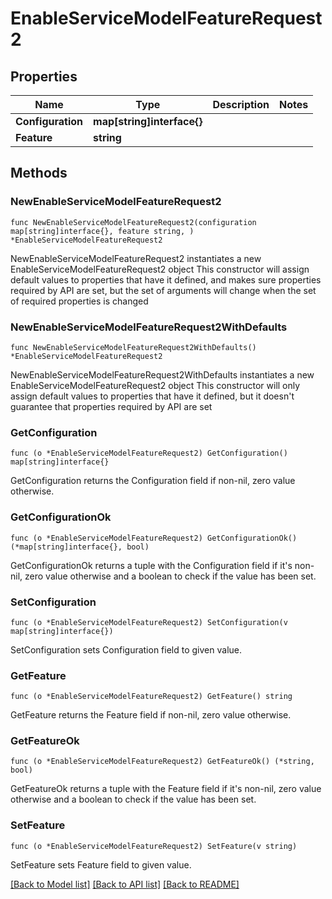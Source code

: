 # EnableServiceModelFeatureRequest2

## Properties

Name | Type | Description | Notes
------------ | ------------- | ------------- | -------------
**Configuration** | **map[string]interface{}** |  | 
**Feature** | **string** |  | 

## Methods

### NewEnableServiceModelFeatureRequest2

`func NewEnableServiceModelFeatureRequest2(configuration map[string]interface{}, feature string, ) *EnableServiceModelFeatureRequest2`

NewEnableServiceModelFeatureRequest2 instantiates a new EnableServiceModelFeatureRequest2 object
This constructor will assign default values to properties that have it defined,
and makes sure properties required by API are set, but the set of arguments
will change when the set of required properties is changed

### NewEnableServiceModelFeatureRequest2WithDefaults

`func NewEnableServiceModelFeatureRequest2WithDefaults() *EnableServiceModelFeatureRequest2`

NewEnableServiceModelFeatureRequest2WithDefaults instantiates a new EnableServiceModelFeatureRequest2 object
This constructor will only assign default values to properties that have it defined,
but it doesn't guarantee that properties required by API are set

### GetConfiguration

`func (o *EnableServiceModelFeatureRequest2) GetConfiguration() map[string]interface{}`

GetConfiguration returns the Configuration field if non-nil, zero value otherwise.

### GetConfigurationOk

`func (o *EnableServiceModelFeatureRequest2) GetConfigurationOk() (*map[string]interface{}, bool)`

GetConfigurationOk returns a tuple with the Configuration field if it's non-nil, zero value otherwise
and a boolean to check if the value has been set.

### SetConfiguration

`func (o *EnableServiceModelFeatureRequest2) SetConfiguration(v map[string]interface{})`

SetConfiguration sets Configuration field to given value.


### GetFeature

`func (o *EnableServiceModelFeatureRequest2) GetFeature() string`

GetFeature returns the Feature field if non-nil, zero value otherwise.

### GetFeatureOk

`func (o *EnableServiceModelFeatureRequest2) GetFeatureOk() (*string, bool)`

GetFeatureOk returns a tuple with the Feature field if it's non-nil, zero value otherwise
and a boolean to check if the value has been set.

### SetFeature

`func (o *EnableServiceModelFeatureRequest2) SetFeature(v string)`

SetFeature sets Feature field to given value.



[[Back to Model list]](../README.md#documentation-for-models) [[Back to API list]](../README.md#documentation-for-api-endpoints) [[Back to README]](../README.md)


